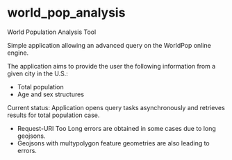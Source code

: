 # world_pop_analysis
World Population Analysis Tool

Simple application allowing an advanced query on the WorldPop online engine.

The application aims to provide the user the following information from a given city in the U.S.:
* Total population
* Age and sex structures

Current status: Application opens query tasks asynchronously and retrieves results for total population case.
* Request-URI Too Long errors are obtained in some cases due to long geojsons.
* Geojsons with multypolygon feature geometries are also leading to errors.
